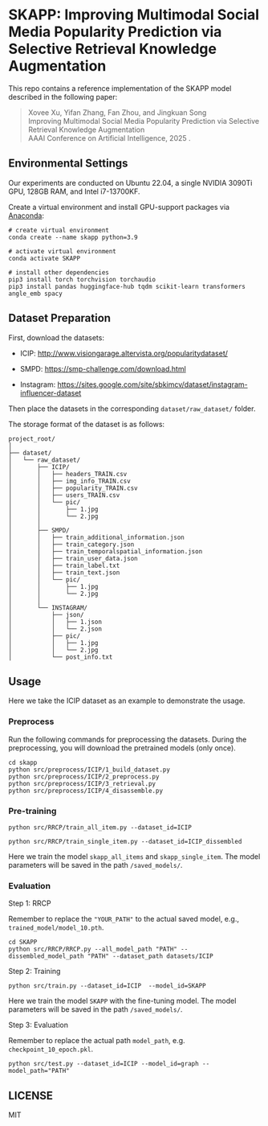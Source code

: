 # SKAPP: Improving Multimodal Social Media Popularity Prediction via Selective Retrieval Knowledge Augmentation

This repo contains a reference implementation of the SKAPP model described in the following paper:

> Xovee Xu, Yifan Zhang, Fan Zhou, and Jingkuan Song  
> Improving Multimodal Social Media Popularity Prediction via Selective Retrieval Knowledge Augmentation   
> AAAI Conference on Artificial Intelligence, 2025 . 

## Environmental Settings

Our experiments are conducted on Ubuntu 22.04, a single NVIDIA 3090Ti GPU, 128GB RAM, and Intel  i7-13700KF. 

Create a virtual environment and install GPU-support packages via [Anaconda](https://www.anaconda.com/):

```shell
# create virtual environment
conda create --name skapp python=3.9

# activate virtual environment
conda activate SKAPP

# install other dependencies
pip3 install torch torchvision torchaudio
pip3 install pandas huggingface-hub tqdm scikit-learn transformers angle_emb spacy
```

## Dataset Preparation

First, download the datasets:

- ICIP: http://www.visiongarage.altervista.org/popularitydataset/

- SMPD: https://smp-challenge.com/download.html

- Instagram: https://sites.google.com/site/sbkimcv/dataset/instagram-influencer-dataset

Then place the datasets in the corresponding `dataset/raw_dataset/` folder.

The storage format of the dataset is as follows:
```
project_root/
│
├── dataset/
│   └── raw_dataset/
│       ├── ICIP/
│       │   ├── headers_TRAIN.csv
│       │   ├── img_info_TRAIN.csv
│       │   ├── popularity_TRAIN.csv
│       │   ├── users_TRAIN.csv
│       │   └── pic/
│       │       ├── 1.jpg
│       │       └── 2.jpg
│       │
│       ├── SMPD/
│       │   ├── train_additional_information.json
│       │   ├── train_category.json
│       │   ├── train_temporalspatial_information.json
│       │   ├── train_user_data.json
│       │   ├── train_label.txt
│       │   ├── train_text.json
│       │   └── pic/
│       │       ├── 1.jpg
│       │       └── 2.jpg
│       │
│       └── INSTAGRAM/
│           ├── json/
│           │   ├── 1.json
│           │   └── 2.json
│           ├── pic/
│           │   ├── 1.jpg
│           │   └── 2.jpg
│           └── post_info.txt
```


## Usage

Here we take the ICIP dataset as an example to demonstrate the usage.

### Preprocess

Run the following commands for preprocessing the datasets. During the preprocessing, you will download the pretrained models (only once).

```shell
cd skapp
python src/preprocess/ICIP/1_build_dataset.py
python src/preprocess/ICIP/2_preprocess.py
python src/preprocess/ICIP/3_retrieval.py
python src/preprocess/ICIP/4_disassemble.py
```

### Pre-training

```shell
python src/RRCP/train_all_item.py --dataset_id=ICIP
  
python src/RRCP/train_single_item.py --dataset_id=ICIP_dissembled
```

Here we train the model `skapp_all_items` and `skapp_single_item`. The model parameters will be saved in the path `/saved_models/`.

### Evaluation

Step 1: RRCP

Remember to replace the `"YOUR_PATH"` to the actual saved model, e.g., `trained_model/model_10.pth`.

```shell
cd SKAPP
python src/RRCP/RRCP.py --all_model_path "PATH" --dissembled_model_path "PATH" --dataset_path datasets/ICIP
```

Step 2: Training

```shell
python src/train.py --dataset_id=ICIP  --model_id=SKAPP
```

Here we train the model `SKAPP` with the fine-tuning model. The model parameters will be saved in the path `/saved_models/`.

Step 3: Evaluation

Remember to replace the actual path `model_path`, e.g. `checkpoint_10_epoch.pkl`.

```shell
python src/test.py --dataset_id=ICIP --model_id=graph --model_path="PATH"
```

## LICENSE

MIT




